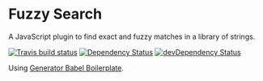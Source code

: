 # Fuzzy Search

A JavaScript plugin to find exact and fuzzy matches in a library of strings.

[![Travis build status](http://img.shields.io/travis/jakealbaugh/fuzzy-search.svg?style=flat)](https://travis-ci.org/jakealbaugh/fuzzy-search)
[![Dependency Status](https://david-dm.org/jakealbaugh/fuzzy-search.svg)](https://david-dm.org/jakealbaugh/fuzzy-search)
[![devDependency Status](https://david-dm.org/jakealbaugh/fuzzy-search/dev-status.svg)](https://david-dm.org/jakealbaugh/fuzzy-search#info=devDependencies)

Using [Generator Babel Boilerplate](https://github.com/babel/generator-babel-boilerplate).

